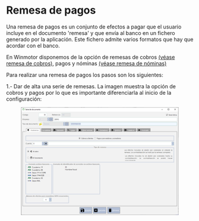 # Remesa de pagos

​Una remesa de pagos es un conjunto de efectos a pagar que el usuario incluye en el documento 'remesa' y que envía al banco en un fichero generado por la aplicación. Este fichero admite varios formatos que hay que acordar con el banco.

En Winmotor disponemos de la opción de remesas de cobros [(véase remesa de cobros)](remesas.md), pagos y nóminas [(véase remesa de nóminas)](remesa-de-nominas.md)

Para realizar una remesa de pagos los pasos son los siguientes:

1.- Dar de alta una serie de remesas. La imagen muestra la opción de cobros y pagos por lo que es importante diferenciarla al inicio de la configuración:

<figure><img src="../../../.gitbook/assets/imagen (4) (3).png" alt=""><figcaption></figcaption></figure>
